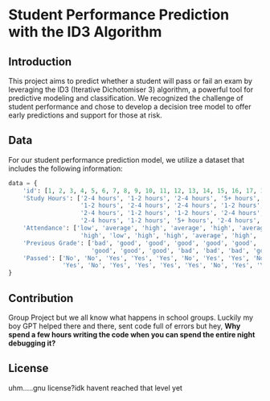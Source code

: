 # Student Performance Prediction with the ID3 Algorithm

## Introduction

This project aims to predict whether a student will pass or fail an exam by leveraging the ID3 (Iterative Dichotomiser 3) algorithm, a powerful tool for predictive modeling and classification. We recognized the challenge of student performance and chose to develop a decision tree model to offer early predictions and support for those at risk.

## Data
For our student performance prediction model, we utilize a dataset that includes the following information:

```python
data = {
    'id': [1, 2, 3, 4, 5, 6, 7, 8, 9, 10, 11, 12, 13, 14, 15, 16, 17, 18, 19, 20],
    'Study Hours': ['2-4 hours', '1-2 hours', '2-4 hours', '5+ hours', '5+ hours',
                    '1-2 hours', '2-4 hours', '2-4 hours', '1-2 hours', '5+ hours',
                    '2-4 hours', '1-2 hours', '1-2 hours', '2-4 hours', '1-2 hours',
                    '2-4 hours', '1-2 hours', '5+ hours', '2-4 hours', '2-4 hours'],
    'Attendance': ['low', 'average', 'high', 'average', 'high', 'average', 'high', 'high', 'average', 'low',
                    'high', 'low', 'high', 'high', 'average', 'high', 'low', 'high', 'high', 'low'],
    'Previous Grade': ['bad', 'good', 'good', 'good', 'good', 'good', 'good', 'bad', 'bad', 'bad',
                       'good', 'good', 'good', 'bad', 'bad', 'bad', 'good', 'good', 'bad', 'bad'],
    'Passed': ['No', 'No', 'Yes', 'Yes', 'Yes', 'No', 'Yes', 'Yes', 'No', 'Yes',
               'Yes', 'No', 'Yes', 'Yes', 'Yes', 'Yes', 'No', 'Yes', 'Yes', 'Yes']
} 
```


## Contribution
Group Project but we all know what happens in school groups. Luckily my boy GPT helped there and there, sent code full of errors but hey, **Why spend a few hours writing the code when you can spend the entire night debugging it?**

## License
uhm.....gnu license?idk havent reached that level yet
